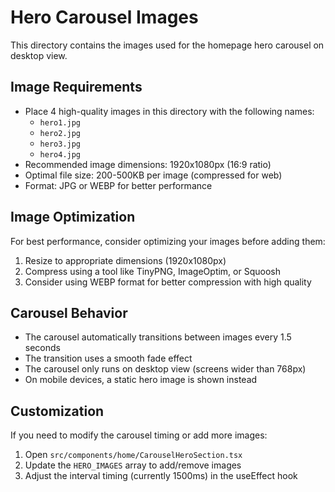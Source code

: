# Hero Carousel Images

This directory contains the images used for the homepage hero carousel on desktop view.

## Image Requirements

- Place 4 high-quality images in this directory with the following names:
  - `hero1.jpg`
  - `hero2.jpg`
  - `hero3.jpg`
  - `hero4.jpg`
- Recommended image dimensions: 1920x1080px (16:9 ratio)
- Optimal file size: 200-500KB per image (compressed for web)
- Format: JPG or WEBP for better performance

## Image Optimization

For best performance, consider optimizing your images before adding them:
1. Resize to appropriate dimensions (1920x1080px)
2. Compress using a tool like TinyPNG, ImageOptim, or Squoosh
3. Consider using WEBP format for better compression with high quality

## Carousel Behavior

- The carousel automatically transitions between images every 1.5 seconds
- The transition uses a smooth fade effect
- The carousel only runs on desktop view (screens wider than 768px)
- On mobile devices, a static hero image is shown instead

## Customization

If you need to modify the carousel timing or add more images:
1. Open `src/components/home/CarouselHeroSection.tsx`
2. Update the `HERO_IMAGES` array to add/remove images
3. Adjust the interval timing (currently 1500ms) in the useEffect hook
